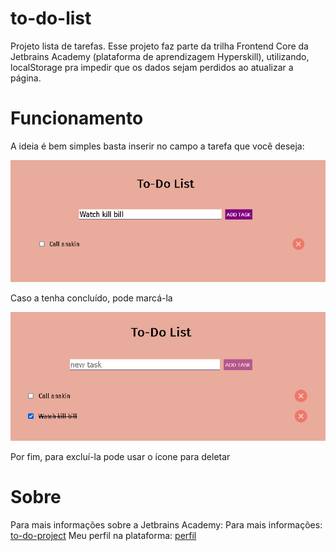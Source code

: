 # to-do-list

Projeto lista de tarefas. Esse projeto faz parte da trilha Frontend Core da Jetbrains Academy (plataforma de aprendizagem Hyperskill), utilizando, localStorage pra impedir que os dados sejam perdidos ao atualizar a página.


# Funcionamento

A ideia é bem simples basta inserir no campo a tarefa que você deseja:

<img src="To-Do List (JavaScript)/task/assets/newTask.png">

Caso a tenha concluído, pode marcá-la

<img src="To-Do List (JavaScript)/task/assets/concludedTask.png">

Por fim, para excluí-la pode usar o ícone para deletar

# Sobre

Para mais informações sobre a Jetbrains Academy: Para mais informações: [to-do-project](https://hyperskill.org/projects/183?track=5)
Meu perfil na plataforma: [perfil](https://hyperskill.org/profile/282904598)
